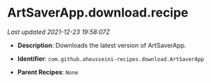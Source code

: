# ArtSaverApp.download.recipe

_Last updated 2021-12-23 19:58:07Z_

- **Description**: Downloads the latest version of ArtSaverApp.

- **Identifier**: `com.github.ahousseini-recipes.download.ArtSaverApp`

- **Parent Recipes**: `None`